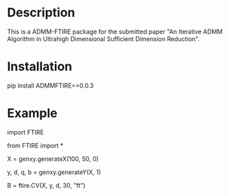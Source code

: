 # Description

This is a ADMM-FTIRE package for the submitted paper "An Iterative ADMM Algorithm in Ultrahigh Dimensional Sufficient Dimension Reduction".	

# Installation

pip install ADMMFTIRE==0.0.3

# Example

import FTIRE

from FTIRE import *

X = genxy.generateX(100, 50, 0)

y, d, q, b = genxy.generateY(X, 1)

B = ftire.CV(X, y, d, 30, "ft")
